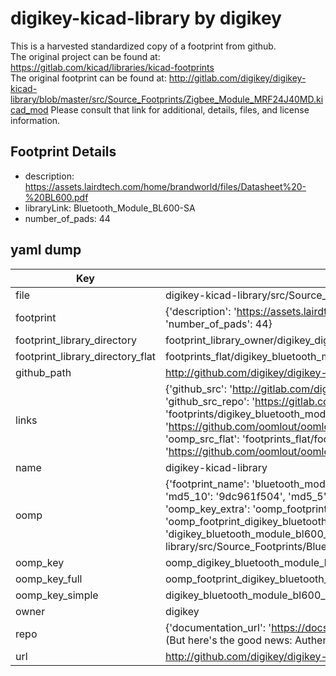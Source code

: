 # digikey-kicad-library by digikey  
This is a harvested standardized copy of a footprint from github.  
The original project can be found at:  
https://gitlab.com/kicad/libraries/kicad-footprints  
The original footprint can be found at:
http://gitlab.com/digikey/digikey-kicad-library/blob/master/src/Source_Footprints/Zigbee_Module_MRF24J40MD.kicad_mod
Please consult that link for additional, details, files, and license information.  
## Footprint Details
* description: https://assets.lairdtech.com/home/brandworld/files/Datasheet%20-%20BL600.pdf  
* libraryLink: Bluetooth_Module_BL600-SA  
* number_of_pads: 44  
## yaml dump  
| Key | Value |  
| --- | --- |  
| file | digikey-kicad-library/src/Source_Footprints/Bluetooth_Module_BL600-SA.kicad_mod |  
| footprint | {'description': 'https://assets.lairdtech.com/home/brandworld/files/Datasheet%20-%20BL600.pdf', 'libraryLink': 'Bluetooth_Module_BL600-SA', 'number_of_pads': 44} |  
| footprint_library_directory | footprint_library_owner/digikey_digikey-kicad-library |  
| footprint_library_directory_flat | footprints_flat/digikey_bluetooth_module_bl600_sa_bluetooth_module_bl600_sa/working |  
| github_path | http://github.com/digikey/digikey-kicad-library/blob/master/src/Source_Footprints/Bluetooth_Module_BL600-SA.kicad_mod |  
| links | {'github_src': 'http://gitlab.com/digikey/digikey-kicad-library/blob/master/src/Source_Footprints/Zigbee_Module_MRF24J40MD.kicad_mod', 'github_src_repo': 'https://gitlab.com/kicad/libraries/kicad-footprints', 'oomp_bot': 'footprints/digikey_bluetooth_module_bl600_sa_bluetooth_module_bl600_sa/working', 'oomp_bot_github': 'https://github.com/oomlout/oomlout_oomp_footprint_bot/tree/main/footprints/digikey_bluetooth_module_bl600_sa_bluetooth_module_bl600_sa/working', 'oomp_src_flat': 'footprints_flat/footprints_flat/digikey_bluetooth_module_bl600_sa_bluetooth_module_bl600_sa/working', 'oomp_src_flat_github': 'https://github.com/oomlout/oomlout_oomp_footprint_src/tree/main/footprints_flat/digikey_bluetooth_module_bl600_sa_bluetooth_module_bl600_sa/working'} |  
| name | digikey-kicad-library |  
| oomp | {'footprint_name': 'bluetooth_module_bl600_sa', 'library_name': 'bluetooth_module_bl600_sa_kicad_mod', 'md5': '9dc961f50422688fc9468c28dfd8e16f', 'md5_10': '9dc961f504', 'md5_5': '9dc96', 'md5_6': '9dc961', 'oomp_key': 'oomp_digikey_bluetooth_module_bl600_sa_bluetooth_module_bl600_sa', 'oomp_key_extra': 'oomp_footprint_digikey_bluetooth_module_bl600_sa_bluetooth_module_bl600_sa', 'oomp_key_full': 'oomp_footprint_digikey_bluetooth_module_bl600_sa_bluetooth_module_bl600_sa_9dc961', 'oomp_key_simple': 'digikey_bluetooth_module_bl600_sa_bluetooth_module_bl600_sa', 'original_filename': 'digikey-kicad-library/src/Source_Footprints/Bluetooth_Module_BL600-SA.kicad_mod', 'owner_name': 'digikey'} |  
| oomp_key | oomp_digikey_bluetooth_module_bl600_sa_bluetooth_module_bl600_sa |  
| oomp_key_full | oomp_footprint_digikey_bluetooth_module_bl600_sa_bluetooth_module_bl600_sa |  
| oomp_key_simple | digikey_bluetooth_module_bl600_sa_bluetooth_module_bl600_sa |  
| owner | digikey |  
| repo | {'documentation_url': 'https://docs.github.com/rest/overview/resources-in-the-rest-api#rate-limiting', 'message': "API rate limit exceeded for 84.66.173.59. (But here's the good news: Authenticated requests get a higher rate limit. Check out the documentation for more details.)"} |  
| url | http://github.com/digikey/digikey-kicad-library |  


